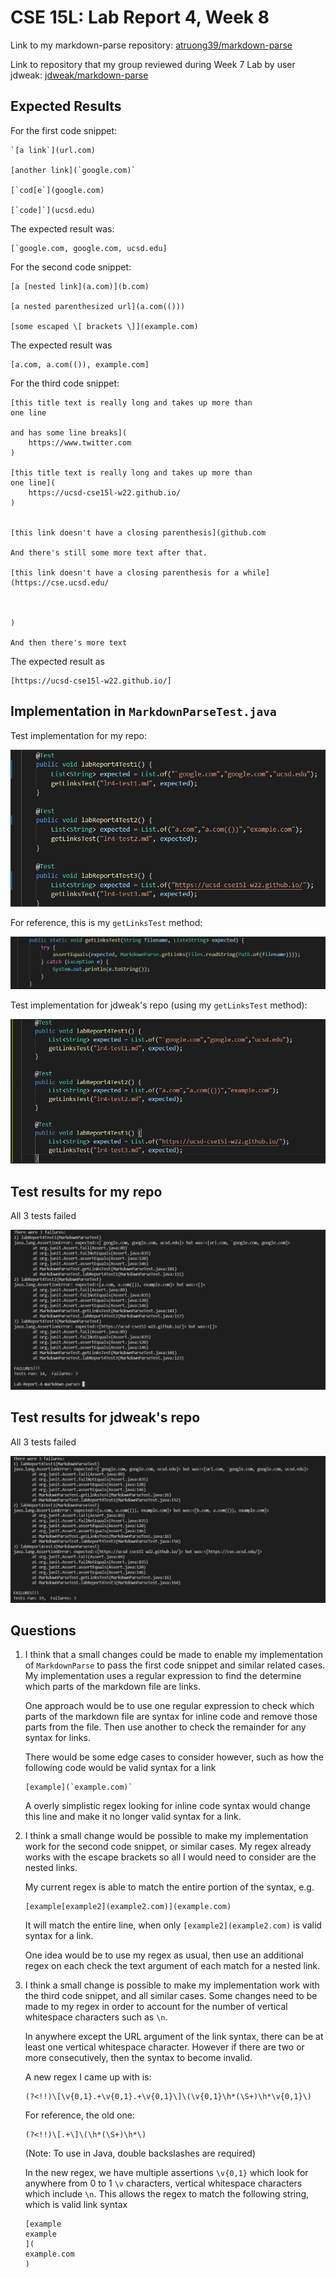 # CSE 15L: Lab Report 4, Week 8

Link to my markdown-parse repository: [atruong39/markdown-parse](https://github.com/atruong39/markdown-parse)

Link to repository that my group reviewed during Week 7 Lab by user jdweak: [jdweak/markdown-parse](https://github.com/jdweak/markdown-parse)

## Expected Results

For the first code snippet:

```
`[a link`](url.com)

[another link](`google.com)`

[`cod[e`](google.com)

[`code]`](ucsd.edu)
```

The expected result was:

```
[`google.com, google.com, ucsd.edu]
```

For the second code snippet:

```
[a [nested link](a.com)](b.com)

[a nested parenthesized url](a.com(()))

[some escaped \[ brackets \]](example.com)
```

The expected result was

```
[a.com, a.com(()), example.com]
```

For the third code snippet:

```
[this title text is really long and takes up more than 
one line

and has some line breaks](
    https://www.twitter.com
)

[this title text is really long and takes up more than 
one line](
    https://ucsd-cse15l-w22.github.io/
)


[this link doesn't have a closing parenthesis](github.com

And there's still some more text after that.

[this link doesn't have a closing parenthesis for a while](https://cse.ucsd.edu/



)

And then there's more text
```

The expected result as

```
[https://ucsd-cse15l-w22.github.io/]
```

## Implementation in `MarkdownParseTest.java`

Test implementation for my repo:

![1](./1.png)

For reference, this is my `getLinksTest` method:

![2](./2.png)

Test implementation for jdweak's repo (using my `getLinksTest` method):

![3](./3.png)

## Test results for my repo

All 3 tests failed 

![5](./5.PNG)

## Test results for jdweak's repo 

All 3 tests failed

![4](./4.PNG)

## Questions

1. I think that a small changes could be made to enable my implementation of `MarkdownParse` to pass the first code snippet and similar related cases. My implementation uses a regular expression to find the determine which parts of the markdown file are links. 

    One approach would be to use one regular expression to check which parts of the markdown file are syntax for inline code and remove those parts from the file. Then use another to check the remainder for any syntax for links. 

    There would be some edge cases to consider however, such as how the following code would be valid syntax for a link

    ```
    [example](`example.com)`
    ```

    A overly simplistic regex looking for inline code syntax would change this line and make it no longer valid syntax for a link.

2. I think a small change would be possible to make my implementation work for the second code snippet, or similar cases. My regex already works with the escape brackets so all I would need to consider are the nested links. 

    My current regex is able to match the entire portion of the syntax, e.g.

    ```
    [example[example2](example2.com)](example.com)
    ```
    
    It will match the entire line, when only `[example2](example2.com)` is valid syntax for a link. 

    One idea would be to use my regex as usual, then use an additional regex on each check the text argument of each match for a nested link. 

3. I think a small change is possible to make my implementation work with the third code snippet, and all similar cases. Some changes need to be made to my regex in order to account for the number of vertical whitespace characters such as `\n`. 

    In anywhere except the URL argument of the link syntax, there can be at least one vertical whitespace character. However if there are two or more consecutively, then the syntax to become invalid. 

    A new regex I came up with is:

    ```
    (?<!!)\[\v{0,1}.+\v{0,1}.+\v{0,1}\]\(\v{0,1}\h*(\S+)\h*\v{0,1}\)
    ```

    For reference, the old one:

    ```
    (?<!!)\[.+\]\(\h*(\S+)\h*\)
    ```

    (Note: To use in Java, double backslashes are required)

    In the new regex, we have multiple assertions `\v{0,1}` which look for anywhere from 0 to 1 `\v` characters, vertical whitespace characters which include `\n`. This allows the regex to match the following string, which is valid link syntax

    ```
    [example
    example
    ](
    example.com
    )
    ```